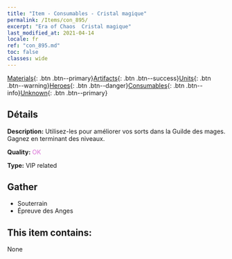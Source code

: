 ```yaml
---
title: "Item - Consumables - Cristal magique"
permalink: /Items/con_895/
excerpt: "Era of Chaos  Cristal magique"
last_modified_at: 2021-04-14
locale: fr
ref: "con_895.md"
toc: false
classes: wide
---
```

 [Materials](/fr/Items/){: .btn .btn--primary}[Artifacts](/fr/Items/Artifacts/){: .btn .btn--success}[Units](/fr/Items/Units/){: .btn .btn--warning}[Heroes](/fr/Items/Heroes/){: .btn .btn--danger}[Consumables](/fr/Items/Consumables/){: .btn .btn--info}[Unknown](/fr/Items/Unknown/){: .btn .btn--primary}

## Détails
 **Description:** Utilisez-les pour améliorer vos sorts dans la Guilde des mages. Gagnez en terminant des niveaux.

 **Quality:** <span style="color: #DA70D6">OK</span>

 **Type:** VIP related

## Gather

*    Souterrain 
*    Épreuve des Anges 

## This item contains:

  None

